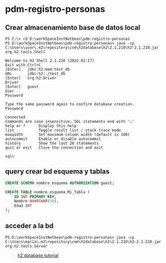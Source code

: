 # pdm-registro-personas

## Crear almacenamiento base de datos local

````shell
PS C:\> cd D:\workSpaceInstNetbeas\pdm-registro-personas
PS D:\workSpaceInstNetbeas\pdm-registro-personas> java -cp C:\Users\user\.m2\repository\com\h2database\h2\2.1.210\h2-2.1.210.jar org.h2.tools.Shell

Welcome to H2 Shell 2.1.210 (2022-01-17)
Exit with Ctrl+C
[Enter]   jdbc:h2:mem:test_db
URL       jdbc:h2:./test_db
[Enter]   org.h2.Driver
Driver
[Enter]   guest
User
Password

Type the same password again to confirm database creation.
Password

Connected
Commands are case insensitive; SQL statements end with ';'
help or ?      Display this help
list           Toggle result list / stack trace mode
maxwidth       Set maximum column width (default is 100)
autocommit     Enable or disable autocommit
history        Show the last 20 statements
quit or exit   Close the connection and exit

sql>
````

## query crear bd esquema y tablas

````sql
CREATE SCHEMA nombre_esquema AUTHORIZATION guest;

CREATE TABLE nombre_esquema.Mi_Tabla (
    ID INT PRIMARY KEY,
    Nombre NVARCHAR(50),
    Edad INT
);
````

## acceder a la bd
````shell
PS D:\workSpaceInstNetbeas\pdm-registro-personas> java -cp C:\Users\maria\.m2\repository\com\h2database\h2\2.1.210\h2-2.1.210.jar org.h2.tools.Server

````

> [h2 database tutorial](https://h2database.com/html/tutorial.html)